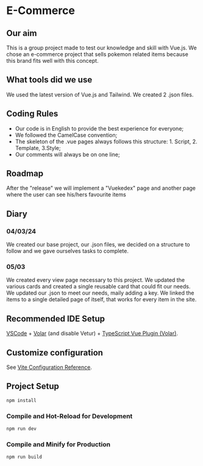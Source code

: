 # E-Commerce

## Our aim

This is a group project made to test our knowledge and skill with Vue.js. We chose an e-commerce project that sells pokemon related items because this brand fits well with this concept.

## What tools did we use

We used the latest version of Vue.js and Tailwind. We created 2 .json files.

## Coding Rules

- Our code is in English to provide the best experience for everyone;
- We followed the CamelCase convention;
- The skeleton of the .vue pages always follows this structure: 1. Script, 2. Template, 3.Style;
- Our comments will always be on one line;

## Roadmap

After the "release" we will implement a "Vuekedex" page and another page where the user can see his/hers favourite items

## Diary

### 04/03/24

We created our base project, our .json files, we decided on a structure to follow and we gave ourselves tasks to complete.

### 05/03

We created every view page necessary to this project. We updated the various cards and created a single reusable card that could fit our needs. We updated our .json to meet our needs, maily adding a key. We linked the items to a single detailed page of itself, that works for every item in the site.

## Recommended IDE Setup

[VSCode](https://code.visualstudio.com/) + [Volar](https://marketplace.visualstudio.com/items?itemName=Vue.volar) (and disable Vetur) + [TypeScript Vue Plugin (Volar)](https://marketplace.visualstudio.com/items?itemName=Vue.vscode-typescript-vue-plugin).

## Customize configuration

See [Vite Configuration Reference](https://vitejs.dev/config/).

## Project Setup

```sh
npm install
```

### Compile and Hot-Reload for Development

```sh
npm run dev
```

### Compile and Minify for Production

```sh
npm run build
```
